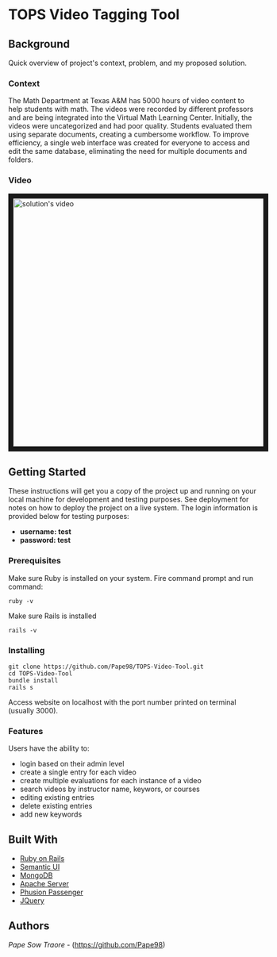 # TOPS Video Tagging Tool


## Background 

Quick overview of project's context, problem, and my proposed solution.

### Context
The Math Department at Texas A&M has 5000 hours of video content to help students with math. The videos were recorded by different professors and are being integrated into the Virtual Math Learning Center. Initially, the videos were uncategorized and had poor quality. Students evaluated them using separate documents, creating a cumbersome workflow. To improve efficiency, a single web interface was created for everyone to access and edit the same database, eliminating the need for multiple documents and folders.

### Video

<a href="http://www.youtube.com/watch?feature=player_embedded&v=bQj2La-FvSw
" target="_blank"><img src="http://img.youtube.com/vi/bQj2La-FvSw/0.jpg" 
alt="solution's video" border="10" width="700" height="500" /></a>


## Getting Started

These instructions will get you a copy of the project up and running on your local machine for development and testing purposes. See deployment for notes on how to deploy the project on a live system. The login information is provided below for testing purposes:

  - **username: test**
  - **password: test**

### Prerequisites

Make sure Ruby is installed on your system. Fire command prompt and run command:
```
ruby -v

```
Make sure Rails is installed
```
rails -v
```

### Installing
```
git clone https://github.com/Pape98/TOPS-Video-Tool.git
cd TOPS-Video-Tool
bundle install
rails s
```
Access website on localhost with the port number printed on terminal (usually 3000).

### Features

Users have the ability to:
  - login based on their admin level
  - create a single entry for each video
  - create multiple evaluations for each instance of a video
  - search videos by instructor name, keywors, or courses   
  - editing existing entries
  - delete existing entries
  - add new keywords

## Built With

* [Ruby on Rails](https://rubyonrails.org/)
* [Semantic UI](https://semmntic-ui.com/)
* [MongoDB]()
* [Apache Server]()
* [Phusion Passenger]()
* [JQuery]()

## Authors

 *Pape Sow Traore* - (https://github.com/Pape98)
